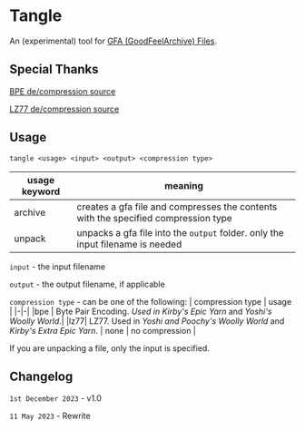 # Tangle
An (experimental) tool for [GFA (GoodFeelArchive) Files](https://swiftshine.github.io/documentation/gfa.html).

## Special Thanks
[BPE de/compression source](http://www.pennelynn.com/Documents/CUJ/HTML/94HTML/19940045.HTM)

[LZ77 de/compression source](https://github.com/Favrito/LZ77/blob/master/main.c)

## Usage
`tangle <usage> <input> <output> <compression type>`

| usage keyword | meaning |
|-|-|
|archive|creates a gfa file and compresses the contents with the specified compression type|
|unpack|unpacks a gfa file into the `output` folder. only the input filename is needed |

`input` - the input filename

`output` - the output filename, if applicable

`compression type` - can be one of the following:
| compression type | usage |
|-|-|
|bpe | Byte Pair Encoding. <em>Used in Kirby's Epic Yarn</em> and <em>Yoshi's Woolly World</em>.|
|lz77| LZ77. Used in <em>Yoshi and Poochy's Woolly World</em> and <em>Kirby's Extra Epic Yarn</em>.
| none | no compression |


If you are unpacking a file, only the input is specified.

## Changelog
`1st December 2023` - v1.0

`11 May 2023` - Rewrite